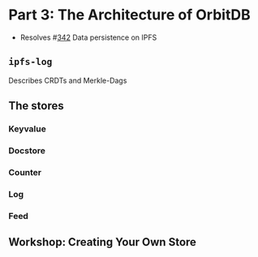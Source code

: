 # Part 3: The Architecture of OrbitDB

* Resolves #[342](https://github.com/orbitdb/orbit-db/issues/342) Data persistence on IPFS

## `ipfs-log`

Describes CRDTs and Merkle-Dags

## The stores

### Keyvalue
### Docstore
### Counter
### Log
### Feed

## Workshop: Creating Your Own Store
